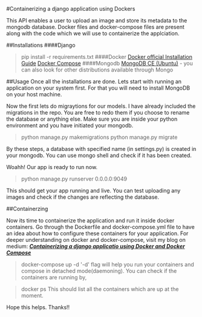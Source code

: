 #Containerizing a django application using Dockers

This API enables a user to upload an image and store its metadata to the mongodb database. Docker files and docker-compose files are present along with the code which we will use to containerize the applciation.

##Installations
####Django
> pip install -r requirements.txt
####Docker
[Docker official Installation Guide](https://docs.docker.com/engine/install/ubuntu/)
[Docker Compose](https://docs.docker.com/compose/install/)
####Mongodb
[MongoDB CE (Ubuntu)](https://docs.mongodb.com/manual/tutorial/install-mongodb-on-ubuntu/) - you can also look for other distributions available through Mongo

##Usage
Once all the installations are done. Lets start with running an application on your system first. For that you will need to install MongoDB on your host machine.

Now the first lets do migraytions for our models. I have already included the migrations in the repo. You are free to redo them if you choose to rename the database or anything else.
Make sure you are inside your python environment and you have initiated your mongodb.

> python manage.py makemigrations
> python manage.py migrate

By these steps, a database with specified name (in settings.py) is created in your mongodb. You can use mongo shell and check if it has been created.

Woahh! Our app is ready to run now.

> python manage.py runserver 0.0.0.0:9049

This should get your app running and live. You can test uploading any images and check if the changes are reflecting the database.

##Containerzing

Now its time to containerize the application and run it inside docker containers. Go through the Dockerfile and docker-compose.yml file to have an idea about how to configure these containers for your application. For deeper understanding on docker and docker-compose, visit my blog on medium:
***[Containerizing a django applicatio using Docker and Docker Compose](https://medium.com/@logan_14/containerizing-a-django-application-using-dockers-c18cdc9a838e)***

> docker-compose up -d
'-d' flag will help you run your containers and compose in detached mode(daemoning). You can check if the containers are running by,

> docker ps
This should list all the containers which are up at the moment.

Hope this helps. Thanks!!





